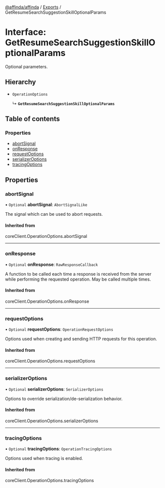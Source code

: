 [@affinda/affinda](../README.md) / [Exports](../modules.md) / GetResumeSearchSuggestionSkillOptionalParams

# Interface: GetResumeSearchSuggestionSkillOptionalParams

Optional parameters.

## Hierarchy

- `OperationOptions`

  ↳ **`GetResumeSearchSuggestionSkillOptionalParams`**

## Table of contents

### Properties

- [abortSignal](GetResumeSearchSuggestionSkillOptionalParams.md#abortsignal)
- [onResponse](GetResumeSearchSuggestionSkillOptionalParams.md#onresponse)
- [requestOptions](GetResumeSearchSuggestionSkillOptionalParams.md#requestoptions)
- [serializerOptions](GetResumeSearchSuggestionSkillOptionalParams.md#serializeroptions)
- [tracingOptions](GetResumeSearchSuggestionSkillOptionalParams.md#tracingoptions)

## Properties

### abortSignal

• `Optional` **abortSignal**: `AbortSignalLike`

The signal which can be used to abort requests.

#### Inherited from

coreClient.OperationOptions.abortSignal

___

### onResponse

• `Optional` **onResponse**: `RawResponseCallback`

A function to be called each time a response is received from the server
while performing the requested operation.
May be called multiple times.

#### Inherited from

coreClient.OperationOptions.onResponse

___

### requestOptions

• `Optional` **requestOptions**: `OperationRequestOptions`

Options used when creating and sending HTTP requests for this operation.

#### Inherited from

coreClient.OperationOptions.requestOptions

___

### serializerOptions

• `Optional` **serializerOptions**: `SerializerOptions`

Options to override serialization/de-serialization behavior.

#### Inherited from

coreClient.OperationOptions.serializerOptions

___

### tracingOptions

• `Optional` **tracingOptions**: `OperationTracingOptions`

Options used when tracing is enabled.

#### Inherited from

coreClient.OperationOptions.tracingOptions
